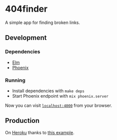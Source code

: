 # 404finder

A simple app for finding broken links.

## Development

### Dependencies

* [Elm](http://elm-lang.org)
* [Phoenix](http://www.phoenixframework.org/)

### Running

* Install dependencies with `make deps`
* Start Phoenix endpoint with `mix phoenix.server`

Now you can visit [`localhost:4000`](http://localhost:4000) from your browser.

## Production

On [Heroku](https://fourohfourfinderfinder.herokuapp.com/) thanks to [this example](https://github.com/joshuaclayton/phoenix_elm_webpack_heroku_example_app).
